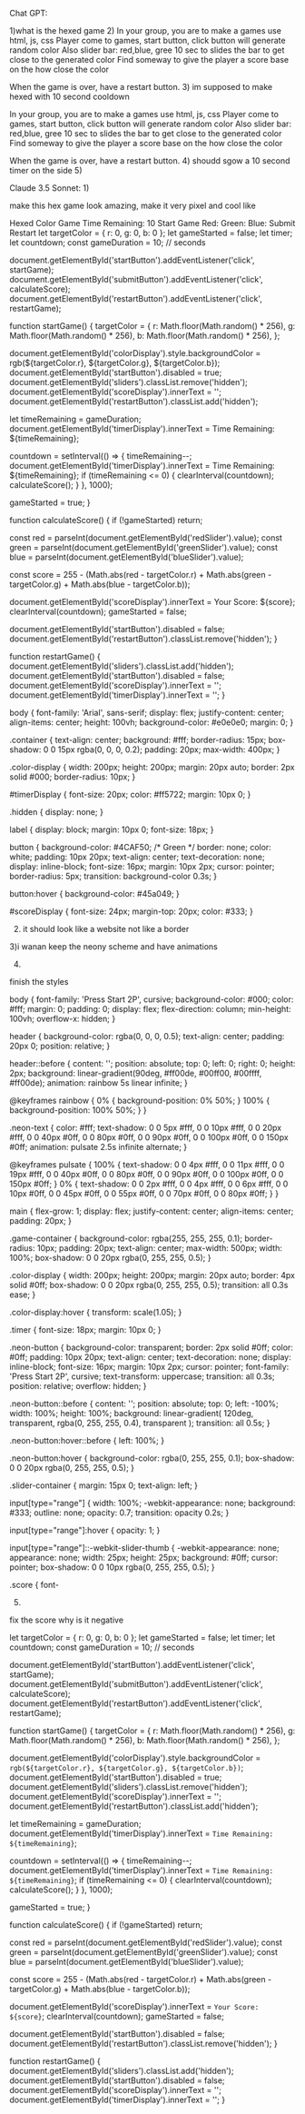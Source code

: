 Chat GPT:

1)what is the hexed game
2)
In your group, you are to make a games use html, js, css
Player come to games, start button, click button will generate random color 
Also slider bar: red,blue, gree
10 sec to slides the bar to get close to the generated color 
Find someway to give the player a score base on the how close the color

When the game is over, have a restart button.
3)
im supposed to make hexed with 10 second cooldown

In your group, you are to make a games use html, js, css
Player come to games, start button, click button will generate random color 
Also slider bar: red,blue, gree
10 sec to slides the bar to get close to the generated color 
Find someway to give the player a score base on the how close the color

When the game is over, have a restart button.
4)
shoudd sgow a 10 second timer on the side
5)


Claude 3.5 Sonnet:
1)

make this hex game look amazing, make it very pixel and cool like

Hexed Color Game
Time Remaining: 10
Start Game
Red:
Green:
Blue:
Submit
Restart
let targetColor = { r: 0, g: 0, b: 0 };
let gameStarted = false;
let timer;
let countdown;
const gameDuration = 10; // seconds

document.getElementById('startButton').addEventListener('click', startGame);
document.getElementById('submitButton').addEventListener('click', calculateScore);
document.getElementById('restartButton').addEventListener('click', restartGame);

function startGame() {
targetColor = {
r: Math.floor(Math.random() * 256),
g: Math.floor(Math.random() * 256),
b: Math.floor(Math.random() * 256),
};

document.getElementById('colorDisplay').style.backgroundColor = rgb(${targetColor.r}, ${targetColor.g}, ${targetColor.b});
document.getElementById('startButton').disabled = true;
document.getElementById('sliders').classList.remove('hidden');
document.getElementById('scoreDisplay').innerText = '';
document.getElementById('restartButton').classList.add('hidden');

let timeRemaining = gameDuration;
document.getElementById('timerDisplay').innerText = Time Remaining: ${timeRemaining};

countdown = setInterval(() => {
timeRemaining--;
document.getElementById('timerDisplay').innerText = Time Remaining: ${timeRemaining};
if (timeRemaining <= 0) {
clearInterval(countdown);
calculateScore();
}
}, 1000);

gameStarted = true;
}

function calculateScore() {
if (!gameStarted) return;

const red = parseInt(document.getElementById('redSlider').value);
const green = parseInt(document.getElementById('greenSlider').value);
const blue = parseInt(document.getElementById('blueSlider').value);

const score = 255 - (Math.abs(red - targetColor.r) + Math.abs(green - targetColor.g) + Math.abs(blue - targetColor.b));

document.getElementById('scoreDisplay').innerText = Your Score: ${score};
clearInterval(countdown);
gameStarted = false;

document.getElementById('startButton').disabled = false;
document.getElementById('restartButton').classList.remove('hidden');
}

function restartGame() {
document.getElementById('sliders').classList.add('hidden');
document.getElementById('startButton').disabled = false;
document.getElementById('scoreDisplay').innerText = '';
document.getElementById('timerDisplay').innerText = '';
}

body {
font-family: 'Arial', sans-serif;
display: flex;
justify-content: center;
align-items: center;
height: 100vh;
background-color: #e0e0e0;
margin: 0;
}

.container {
text-align: center;
background: #fff;
border-radius: 15px;
box-shadow: 0 0 15px rgba(0, 0, 0, 0.2);
padding: 20px;
max-width: 400px;
}

.color-display {
width: 200px;
height: 200px;
margin: 20px auto;
border: 2px solid #000;
border-radius: 10px;
}

#timerDisplay {
font-size: 20px;
color: #ff5722;
margin: 10px 0;
}

.hidden {
display: none;
}

label {
display: block;
margin: 10px 0;
font-size: 18px;
}

button {
background-color: #4CAF50; /* Green */
border: none;
color: white;
padding: 10px 20px;
text-align: center;
text-decoration: none;
display: inline-block;
font-size: 16px;
margin: 10px 2px;
cursor: pointer;
border-radius: 5px;
transition: background-color 0.3s;
}

button:hover {
background-color: #45a049;
}

#scoreDisplay {
font-size: 24px;
margin-top: 20px;
color: #333;
}

2) it should look like a website not like a border

3)i wanan keep the neony scheme and have animations

4)

finish the styles

body {
font-family: 'Press Start 2P', cursive;
background-color: #000;
color: #fff;
margin: 0;
padding: 0;
display: flex;
flex-direction: column;
min-height: 100vh;
overflow-x: hidden;
}

header {
background-color: rgba(0, 0, 0, 0.5);
text-align: center;
padding: 20px 0;
position: relative;
}

header::before {
content: '';
position: absolute;
top: 0;
left: 0;
right: 0;
height: 2px;
background: linear-gradient(90deg, #ff00de, #00ff00, #00ffff, #ff00de);
animation: rainbow 5s linear infinite;
}

@keyframes rainbow {
0% { background-position: 0% 50%; }
100% { background-position: 100% 50%; }
}

.neon-text {
color: #fff;
text-shadow:
0 0 5px #fff,
0 0 10px #fff,
0 0 20px #fff,
0 0 40px #0ff,
0 0 80px #0ff,
0 0 90px #0ff,
0 0 100px #0ff,
0 0 150px #0ff;
animation: pulsate 2.5s infinite alternate;
}

@keyframes pulsate {
100% {
text-shadow:
0 0 4px #fff,
0 0 11px #fff,
0 0 19px #fff,
0 0 40px #0ff,
0 0 80px #0ff,
0 0 90px #0ff,
0 0 100px #0ff,
0 0 150px #0ff;
}
0% {
text-shadow:
0 0 2px #fff,
0 0 4px #fff,
0 0 6px #fff,
0 0 10px #0ff,
0 0 45px #0ff,
0 0 55px #0ff,
0 0 70px #0ff,
0 0 80px #0ff;
}
}

main {
flex-grow: 1;
display: flex;
justify-content: center;
align-items: center;
padding: 20px;
}

.game-container {
background-color: rgba(255, 255, 255, 0.1);
border-radius: 10px;
padding: 20px;
text-align: center;
max-width: 500px;
width: 100%;
box-shadow: 0 0 20px rgba(0, 255, 255, 0.5);
}

.color-display {
width: 200px;
height: 200px;
margin: 20px auto;
border: 4px solid #0ff;
box-shadow: 0 0 20px rgba(0, 255, 255, 0.5);
transition: all 0.3s ease;
}

.color-display:hover {
transform: scale(1.05);
}

.timer {
font-size: 18px;
margin: 10px 0;
}

.neon-button {
background-color: transparent;
border: 2px solid #0ff;
color: #0ff;
padding: 10px 20px;
text-align: center;
text-decoration: none;
display: inline-block;
font-size: 16px;
margin: 10px 2px;
cursor: pointer;
font-family: 'Press Start 2P', cursive;
text-transform: uppercase;
transition: all 0.3s;
position: relative;
overflow: hidden;
}

.neon-button::before {
content: '';
position: absolute;
top: 0;
left: -100%;
width: 100%;
height: 100%;
background: linear-gradient(
120deg,
transparent,
rgba(0, 255, 255, 0.4),
transparent
);
transition: all 0.5s;
}

.neon-button:hover::before {
left: 100%;
}

.neon-button:hover {
background-color: rgba(0, 255, 255, 0.1);
box-shadow: 0 0 20px rgba(0, 255, 255, 0.5);
}

.slider-container {
margin: 15px 0;
text-align: left;
}

input[type="range"] {
width: 100%;
-webkit-appearance: none;
background: #333;
outline: none;
opacity: 0.7;
transition: opacity 0.2s;
}

input[type="range"]:hover {
opacity: 1;
}

input[type="range"]::-webkit-slider-thumb {
-webkit-appearance: none;
appearance: none;
width: 25px;
height: 25px;
background: #0ff;
cursor: pointer;
box-shadow: 0 0 10px rgba(0, 255, 255, 0.5);
}

.score {
font-

5)

fix the score why is it negative

let targetColor = { r: 0, g: 0, b: 0 };
let gameStarted = false;
let timer;
let countdown;
const gameDuration = 10; // seconds

document.getElementById('startButton').addEventListener('click', startGame);
document.getElementById('submitButton').addEventListener('click', calculateScore);
document.getElementById('restartButton').addEventListener('click', restartGame);

function startGame() {
targetColor = {
r: Math.floor(Math.random() * 256),
g: Math.floor(Math.random() * 256),
b: Math.floor(Math.random() * 256),
};


document.getElementById('colorDisplay').style.backgroundColor = `rgb(${targetColor.r}, ${targetColor.g}, ${targetColor.b})`;
document.getElementById('startButton').disabled = true;
document.getElementById('sliders').classList.remove('hidden');
document.getElementById('scoreDisplay').innerText = '';
document.getElementById('restartButton').classList.add('hidden');

let timeRemaining = gameDuration;
document.getElementById('timerDisplay').innerText = `Time Remaining: ${timeRemaining}`;

countdown = setInterval(() => {
    timeRemaining--;
    document.getElementById('timerDisplay').innerText = `Time Remaining: ${timeRemaining}`;
    if (timeRemaining <= 0) {
        clearInterval(countdown);
        calculateScore();
    }
}, 1000);

gameStarted = true;
}

function calculateScore() {
if (!gameStarted) return;


const red = parseInt(document.getElementById('redSlider').value);
const green = parseInt(document.getElementById('greenSlider').value);
const blue = parseInt(document.getElementById('blueSlider').value);

const score = 255 - (Math.abs(red - targetColor.r) + Math.abs(green - targetColor.g) + Math.abs(blue - targetColor.b));

document.getElementById('scoreDisplay').innerText = `Your Score: ${score}`;
clearInterval(countdown);
gameStarted = false;

document.getElementById('startButton').disabled = false;
document.getElementById('restartButton').classList.remove('hidden');
}

function restartGame() {
document.getElementById('sliders').classList.add('hidden');
document.getElementById('startButton').disabled = false;
document.getElementById('scoreDisplay').innerText = '';
document.getElementById('timerDisplay').innerText = '';
}